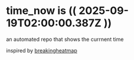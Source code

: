 # time_now is (( 2025-09-19T02:00:00.387Z ))

an automated repo that shows the currnent time

inspired by [breakingheatmap](https://github.com/breakingheatmap/breakingheatmap)